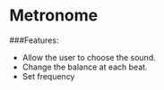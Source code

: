 # Metronome
###Features:
  - Allow the user to choose the sound.
  - Change the balance at each beat.
  - Set frequency
